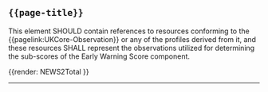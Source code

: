 ## `{{page-title}}`
This element SHOULD contain references to resources conforming to the {{pagelink:UKCore-Observation}} or any of the profiles derived from it, and these resources SHALL represent the observations utilized for determining the sub-scores of the Early Warning Score component.

<div id="renderParent" title="Total Score structure">
{{render: NEWS2Total }}
</div>

---